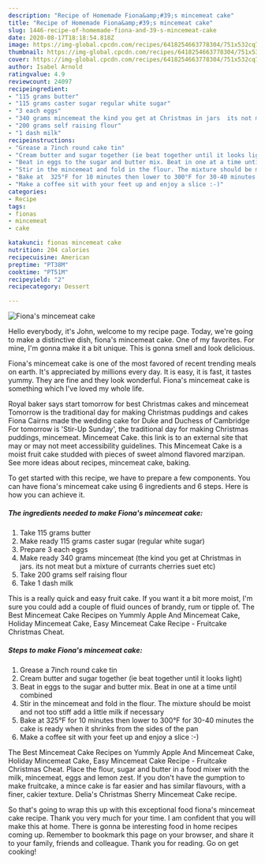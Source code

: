 ```yaml
---
description: "Recipe of Homemade Fiona&amp;#39;s mincemeat cake"
title: "Recipe of Homemade Fiona&amp;#39;s mincemeat cake"
slug: 1446-recipe-of-homemade-fiona-and-39-s-mincemeat-cake
date: 2020-08-17T18:18:54.818Z
image: https://img-global.cpcdn.com/recipes/6418254663778304/751x532cq70/fionas-mincemeat-cake-recipe-main-photo.jpg
thumbnail: https://img-global.cpcdn.com/recipes/6418254663778304/751x532cq70/fionas-mincemeat-cake-recipe-main-photo.jpg
cover: https://img-global.cpcdn.com/recipes/6418254663778304/751x532cq70/fionas-mincemeat-cake-recipe-main-photo.jpg
author: Isabel Arnold
ratingvalue: 4.9
reviewcount: 24097
recipeingredient:
- "115 grams butter"
- "115 grams caster sugar regular white sugar"
- "3 each eggs"
- "340 grams mincemeat the kind you get at Christmas in jars  its not meat but a mixture of currants cherries suet etc"
- "200 grams self raising flour"
- "1 dash milk"
recipeinstructions:
- "Grease a 7inch round cake tin"
- "Cream butter and sugar together (ie beat together until it looks light)"
- "Beat in eggs to the sugar and butter mix. Beat in one at a time until combined"
- "Stir in the mincemeat and fold in the flour. The mixture should be moist and not too stiff add a little milk if necessary"
- "Bake at  325°F for 10 minutes then lower to 300°F for 30-40 minutes the cake is ready when it shrinks from the sides of the pan"
- "Make a coffee sit with your feet up and enjoy a slice :-)"
categories:
- Recipe
tags:
- fionas
- mincemeat
- cake

katakunci: fionas mincemeat cake 
nutrition: 204 calories
recipecuisine: American
preptime: "PT38M"
cooktime: "PT51M"
recipeyield: "2"
recipecategory: Dessert

---
```



![Fiona&#39;s mincemeat cake](https://img-global.cpcdn.com/recipes/6418254663778304/751x532cq70/fionas-mincemeat-cake-recipe-main-photo.jpg)

Hello everybody, it's John, welcome to my recipe page. Today, we're going to make a distinctive dish, fiona&#39;s mincemeat cake. One of my favorites. For mine, I'm gonna make it a bit unique. This is gonna smell and look delicious.

Fiona&#39;s mincemeat cake is one of the most favored of recent trending meals on earth. It's appreciated by millions every day. It is easy, it is fast, it tastes yummy. They are fine and they look wonderful. Fiona&#39;s mincemeat cake is something which I've loved my whole life.

Royal baker says start tomorrow for best Christmas cakes and mincemeat Tomorrow is the traditional day for making Christmas puddings and cakes Fiona Cairns made the wedding cake for Duke and Duchess of Cambridge For tomorrow is &#39;Stir-Up Sunday&#39;, the traditional day for making Christmas puddings, mincemeat. Mincemeat Cake. this link is to an external site that may or may not meet accessibility guidelines. This Mincemeat Cake is a moist fruit cake studded with pieces of sweet almond flavored marzipan. See more ideas about recipes, mincemeat cake, baking.


To get started with this recipe, we have to prepare a few components. You can have fiona&#39;s mincemeat cake using 6 ingredients and 6 steps. Here is how you can achieve it.

<!--inarticleads1-->

##### The ingredients needed to make Fiona&#39;s mincemeat cake:

1. Take 115 grams butter
1. Make ready 115 grams caster sugar (regular white sugar)
1. Prepare 3 each eggs
1. Make ready 340 grams mincemeat (the kind you get at Christmas in jars.  its not meat but a mixture of currants cherries suet etc)
1. Take 200 grams self raising flour
1. Take 1 dash milk


This is a really quick and easy fruit cake. If you want it a bit more moist, I&#39;m sure you could add a couple of fluid ounces of brandy, rum or tipple of. The Best Mincemeat Cake Recipes on Yummly Apple And Mincemeat Cake, Holiday Mincemeat Cake, Easy Mincemeat Cake Recipe - Fruitcake Christmas Cheat. 

<!--inarticleads2-->

##### Steps to make Fiona&#39;s mincemeat cake:

1. Grease a 7inch round cake tin
1. Cream butter and sugar together (ie beat together until it looks light)
1. Beat in eggs to the sugar and butter mix. Beat in one at a time until combined
1. Stir in the mincemeat and fold in the flour. The mixture should be moist and not too stiff add a little milk if necessary
1. Bake at  325°F for 10 minutes then lower to 300°F for 30-40 minutes the cake is ready when it shrinks from the sides of the pan
1. Make a coffee sit with your feet up and enjoy a slice :-)


The Best Mincemeat Cake Recipes on Yummly Apple And Mincemeat Cake, Holiday Mincemeat Cake, Easy Mincemeat Cake Recipe - Fruitcake Christmas Cheat. Place the flour, sugar and butter in a food mixer with the milk, mincemeat, eggs and lemon zest. If you don&#39;t have the gumption to make fruitcake, a mince cake is far easier and has similar flavours, with a finer, cakier texture. Delia&#39;s Christmas Sherry Mincemeat Cake recipe. 

So that's going to wrap this up with this exceptional food fiona&#39;s mincemeat cake recipe. Thank you very much for your time. I am confident that you will make this at home. There is gonna be interesting food in home recipes coming up. Remember to bookmark this page on your browser, and share it to your family, friends and colleague. Thank you for reading. Go on get cooking!
